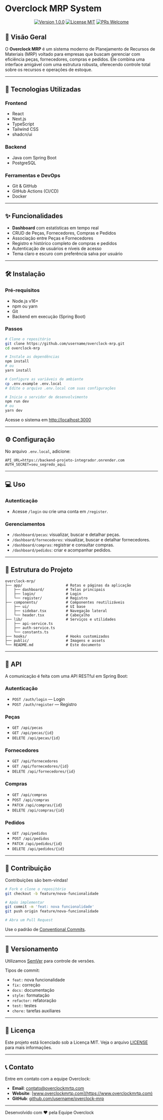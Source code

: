 # Overclock MRP System

<p align="center">
  <a href="#"><img src="https://img.shields.io/badge/version-1.0.0-blue.svg" alt="Version 1.0.0"></a>
  <a href="#"><img src="https://img.shields.io/badge/license-MIT-green.svg" alt="License MIT"></a>
  <a href="#"><img src="https://img.shields.io/badge/PRs-welcome-brightgreen.svg" alt="PRs Welcome"></a>
</p>

## 🧠 Visão Geral

O **Overclock MRP** é um sistema moderno de Planejamento de Recursos de Materiais (MRP) voltado para empresas que buscam gerenciar com eficiência peças, fornecedores, compras e pedidos. Ele combina uma interface amigável com uma estrutura robusta, oferecendo controle total sobre os recursos e operações de estoque.

---

## 🚀 Tecnologias Utilizadas

### Frontend
- React
- Next.js
- TypeScript
- Tailwind CSS
- shadcn/ui

### Backend
- Java com Spring Boot
- PostgreSQL

### Ferramentas e DevOps
- Git & GitHub
- GitHub Actions (CI/CD)
- Docker

---

## ✨ Funcionalidades

- **Dashboard** com estatísticas em tempo real
- CRUD de Peças, Fornecedores, Compras e Pedidos
- Associação entre Peças e Fornecedores
- Registro e histórico completo de compras e pedidos
- Autenticação de usuários e níveis de acesso
- Tema claro e escuro com preferência salva por usuário

---

## 🛠️ Instalação

### Pré-requisitos
- Node.js v16+
- npm ou yarn
- Git
- Backend em execução (Spring Boot)

### Passos

```bash
# Clone o repositório
git clone https://github.com/username/overclock-mrp.git
cd overclock-mrp

# Instale as dependências
npm install
# ou
yarn install

# Configure as variáveis de ambiente
cp .env.example .env.local
# Edite o arquivo .env.local com suas configurações

# Inicie o servidor de desenvolvimento
npm run dev
# ou
yarn dev
````

Acesse o sistema em [http://localhost:3000](http://localhost:3000)

---

## ⚙️ Configuração

No arquivo `.env.local`, adicione:

```env
API_URL=https://backend-projeto-integrador.onrender.com
AUTH_SECRET=seu_segredo_aqui
```

---

## 💻 Uso

### Autenticação

* Acesse `/login` ou crie uma conta em `/register`.

### Gerenciamentos

* `/dashboard/pecas`: visualizar, buscar e detalhar peças.
* `/dashboard/fornecedores`: visualizar, buscar e detalhar fornecedores.
* `/dashboard/compras`: registrar e consultar compras.
* `/dashboard/pedidos`: criar e acompanhar pedidos.

---

## 📁 Estrutura do Projeto

```
overclock-mrp/
├── app/                    # Rotas e páginas da aplicação
│   ├── dashboard/          # Telas principais
│   ├── login/              # Login
│   └── register/           # Registro
├── components/             # Componentes reutilizáveis
│   ├── ui/                 # UI base
│   ├── sidebar.tsx         # Navegação lateral
│   └── header.tsx          # Cabeçalho
├── lib/                    # Serviços e utilidades
│   ├── api-service.ts
│   ├── auth-service.ts
│   └── constants.ts
├── hooks/                  # Hooks customizados
├── public/                 # Imagens e assets
└── README.md               # Este documento
```

---

## 🔌 API

A comunicação é feita com uma API RESTful em Spring Boot:

### Autenticação

* `POST /auth/login` — Login
* `POST /auth/register` — Registro

### Peças

* `GET /api/pecas`
* `GET /api/pecas/{id}`
* `DELETE /api/pecas/{id}`

### Fornecedores

* `GET /api/fornecedores`
* `GET /api/fornecedores/{id}`
* `DELETE /api/fornecedores/{id}`

### Compras

* `GET /api/compras`
* `POST /api/compras`
* `PATCH /api/compras/{id}`
* `DELETE /api/compras/{id}`

### Pedidos

* `GET /api/pedidos`
* `POST /api/pedidos`
* `PATCH /api/pedidos/{id}`
* `DELETE /api/pedidos/{id}`

---

## 🤝 Contribuição

Contribuições são bem-vindas!

```bash
# Fork e clone o repositório
git checkout -b feature/nova-funcionalidade

# Após implementar
git commit -m 'feat: nova funcionalidade'
git push origin feature/nova-funcionalidade

# Abra um Pull Request
```

Use o padrão de [Conventional Commits](https://www.conventionalcommits.org/).

---

## 📌 Versionamento

Utilizamos [SemVer](https://semver.org/) para controle de versões.

Tipos de commit:

* `feat:` nova funcionalidade
* `fix:` correção
* `docs:` documentação
* `style:` formatação
* `refactor:` refatoração
* `test:` testes
* `chore:` tarefas auxiliares

---

## 📄 Licença

Este projeto está licenciado sob a Licença MIT. Veja o arquivo [LICENSE](LICENSE) para mais informações.

---

## 📞 Contato

Entre em contato com a equipe Overclock:

* **Email**: [contato@overclockmrtp.com](mailto:contato@overclockmrtp.com)
* **Website**: [www.overclockmrtp.com](https://www.overclockmrtp.com)
* **GitHub**: [github.com/username/overclock-mrp](https://github.com/username/overclock-mrp)

---

Desenvolvido com ❤️ pela Equipe Overclock
